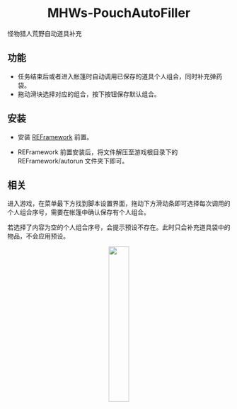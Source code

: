 <div align="center">

# MHWs-PouchAutoFiller

</div>

怪物猎人荒野自动道具补充
## 功能
* 任务结束后或者进入帐篷时自动调用已保存的道具个人组合，同时补充弹药袋。
* 拖动滑块选择对应的组合，按下按钮保存默认组合。

## 安装
* 安装 [REFramework](https://github.com/praydog/REFramework) 前置。

* REFramework 前置安装后，将文件解压至游戏根目录下的 REFramework/autorun 文件夹下即可。

## 相关
进入游戏，在菜单最下方找到脚本设置界面，拖动下方滑动条即可选择每次调用的个人组合序号，需要在帐篷中确认保存有个人组合。

若选择了内容为空的个人组合序号，会提示预设不存在。此时只会补充道具袋中的物品，不会应用预设。

<div align="center">
  <img src="https://pic1.imgdb.cn/item/67dacc4a88c538a9b5c11661.png" 
       alt="" 
       width="30%">
</div>
